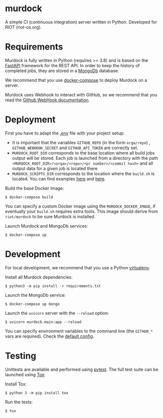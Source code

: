 # murdock

A simple CI (continuous integration) server written in Python.
Developed for RIOT (riot-os.org).

# Requirements

Murdock is fully written in Python (requires >= 3.8) and is based on the
[FastAPI](https://fastapi.tiangolo.com/) framework for the REST API.
In order to keep the history of completed jobs, they are stored in a
[MongoDb](https://www.mongodb.com/) database.

We recommend that you use
[docker-compose](https://docs.docker.com/compose/#compose-documentation) to
deploy Murdock on a server.

Murdock uses Webhook to interact with GitHub, so we recommend that you read
the [Github WebHook documentation](https://docs.github.com/en/developers/webhooks-and-events/webhooks/creating-webhooks).

# Deployment

First you have to adapt the [.env](.env) file with your project setup:
- It is important that the variables `GITHUB_REPO` (in the form `orga/repo`) ,
`GITHUB_WEBHOOK_SECRET` and `GITHUB_API_TOKEN` are correctly set.
- `MURDOCK_ROOT_DIR` corresponds to the base location where all build jobs output
will be stored. Each job is launched from a directory with the path
`<MURDOCK_ROOT_DIR>/<orga>/<repo>/<pr number>/<commit hash>` and all output data
for a given job is located there
- `MURDOCK_SCRIPTS_DIR` corresponds to the location where the `build.sh` is
located. You can find examples [here](utils/buils.sh) and
[here](scripts.example/build.sh.example).

Build the base Docker image:

```
$ docker-compose build
```

You can specify a custom Docker image using the `MURDOCK_DOCKER_IMAGE`, if
eventually your `build.sh` requires extra tools. This
image should derive from `riot/murdock` to be sure Murdock is installed.

Launch Murdock and MongoDb services:

```
$ docker-compose up
```

# Development

For local development, we recommend that you use a Python
[virtualenv](https://virtualenv.pypa.io/en/latest/).

Install all Murdock dependencies:

```
$ python3 -m pip install -r requirements.txt
```

Launch the MongoDb service:

```
$ docker-compose up mongo
```

Launch the `uvicorn` server with the `--reload` option:

```
$ uvicorn murdock.main:app --reload
```

You can specify environment variables to the command line (the `GITHUB_*`
vars are required). Check the [default config](murdock/config.py).

# Testing

Unittests are available and performed using [pytest](https://pytest.org). The
full test suite can be launched using [Tox](https://tox.readthedocs.io):

Install Tox:

```
$ python 3 -m pip install tox
```

Run the tests:

```
$ tox
```
